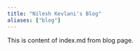 ```yaml
---
title: "Nilesh Kevlani's Blog"
aliases: ["blog"]
---
```


This is content of index.md from blog page.

